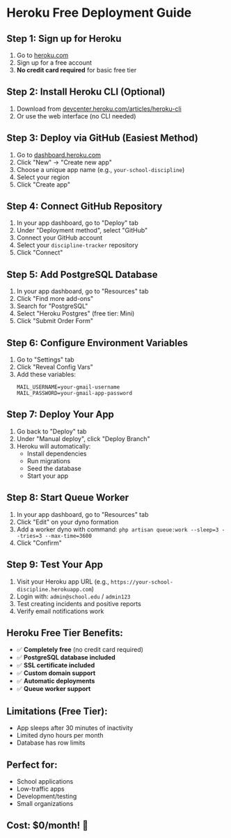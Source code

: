 # Heroku Free Deployment Guide

## Step 1: Sign up for Heroku
1. Go to [heroku.com](https://heroku.com)
2. Sign up for a free account
3. **No credit card required** for basic free tier

## Step 2: Install Heroku CLI (Optional)
1. Download from [devcenter.heroku.com/articles/heroku-cli](https://devcenter.heroku.com/articles/heroku-cli)
2. Or use the web interface (no CLI needed)

## Step 3: Deploy via GitHub (Easiest Method)
1. Go to [dashboard.heroku.com](https://dashboard.heroku.com)
2. Click "New" → "Create new app"
3. Choose a unique app name (e.g., `your-school-discipline`)
4. Select your region
5. Click "Create app"

## Step 4: Connect GitHub Repository
1. In your app dashboard, go to "Deploy" tab
2. Under "Deployment method", select "GitHub"
3. Connect your GitHub account
4. Select your `discipline-tracker` repository
5. Click "Connect"

## Step 5: Add PostgreSQL Database
1. In your app dashboard, go to "Resources" tab
2. Click "Find more add-ons"
3. Search for "PostgreSQL"
4. Select "Heroku Postgres" (free tier: Mini)
5. Click "Submit Order Form"

## Step 6: Configure Environment Variables
1. Go to "Settings" tab
2. Click "Reveal Config Vars"
3. Add these variables:
   ```
   MAIL_USERNAME=your-gmail-username
   MAIL_PASSWORD=your-gmail-app-password
   ```

## Step 7: Deploy Your App
1. Go back to "Deploy" tab
2. Under "Manual deploy", click "Deploy Branch"
3. Heroku will automatically:
   - Install dependencies
   - Run migrations
   - Seed the database
   - Start your app

## Step 8: Start Queue Worker
1. In your app dashboard, go to "Resources" tab
2. Click "Edit" on your dyno formation
3. Add a worker dyno with command: `php artisan queue:work --sleep=3 --tries=3 --max-time=3600`
4. Click "Confirm"

## Step 9: Test Your App
1. Visit your Heroku app URL (e.g., `https://your-school-discipline.herokuapp.com`)
2. Login with: `admin@school.edu` / `admin123`
3. Test creating incidents and positive reports
4. Verify email notifications work

## Heroku Free Tier Benefits:
- ✅ **Completely free** (no credit card required)
- ✅ **PostgreSQL database included**
- ✅ **SSL certificate included**
- ✅ **Custom domain support**
- ✅ **Automatic deployments**
- ✅ **Queue worker support**

## Limitations (Free Tier):
- App sleeps after 30 minutes of inactivity
- Limited dyno hours per month
- Database has row limits

## Perfect for:
- School applications
- Low-traffic apps
- Development/testing
- Small organizations

## Cost: $0/month! 🎉
